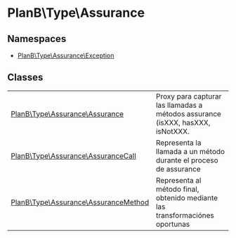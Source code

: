 
                                                                                                                                            
    
# PlanB\Type\Assurance

## Namespaces
- [PlanB\Type\Assurance\Exception](../../PlanB/Type/Assurance/Exception.md)


## Classes
| | |
| --- | --- |
| [PlanB\Type\Assurance\Assurance](../../PlanB/Type/Assurance/Assurance.md) | Proxy para capturar las llamadas a métodos assurance (isXXX, hasXXX, isNotXXX. |
| [PlanB\Type\Assurance\AssuranceCall](../../PlanB/Type/Assurance/AssuranceCall.md) | Representa la llamada a un método durante el proceso de assurance |
| [PlanB\Type\Assurance\AssuranceMethod](../../PlanB/Type/Assurance/AssuranceMethod.md) | Representa al método final, obtenido mediante las transformaciónes oportunas |






                                                                                                                                                                                                                                                                                                                                                                                                            
    
                                                                                                                                                                                                                                                                             
                